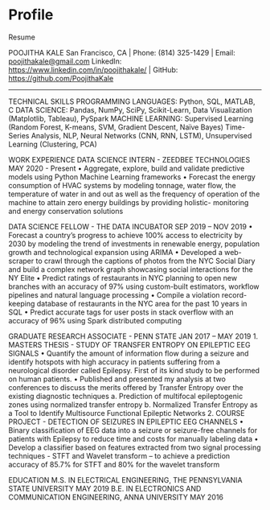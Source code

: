 # Profile
Resume

POOJITHA KALE
San Francisco, CA | Phone: (814) 325-1429 | Email: poojithakale@gmail.com
LinkedIn: https://www.linkedin.com/in/poojithakale/ | GitHub: https://github.com/PoojithaKale
_________________________________________________________________________________________________________________________
TECHNICAL SKILLS 
PROGRAMMING LANGUAGES: Python, SQL, MATLAB, C 
DATA SCIENCE: Pandas, NumPy, SciPy, Scikit-Learn, Data Visualization (Matplotlib, Tableau), PySpark 
MACHINE LEARNING: Supervised Learning (Random Forest, K-means, SVM, Gradient Descent, Naïve Bayes) Time-Series Analysis, NLP, Neural Networks (CNN, RNN, LSTM), Unsupervised Learning (Clustering, PCA)


WORK EXPERIENCE
DATA SCIENCE INTERN - ZEEDBEE TECHNOLOGIES MAY 2020 - Present
• Aggregate, explore, build and validate predictive models using Python Machine Learning frameworks • Forecast the energy consumption of HVAC systems by modeling tonnage, water flow, the temperature of water in and out as well as the frequency of operation of the machine to attain zero energy buildings by providing holistic- monitoring and energy conservation solutions

DATA SCIENCE FELLOW - THE DATA INCUBATOR SEP 2019 – NOV 2019
• Forecast a country’s progress to achieve 100% access to electricity by 2030 by modeling the trend of investments in renewable energy, population growth and technological expansion using ARIMA
• Developed a web-scraper to crawl through the captions of photos from the NYC Social Diary and build a complex network graph showcasing social interactions for the NY Elite
• Predict ratings of restaurants in NYC planning to open new branches with an accuracy of 97% using custom-built estimators, workflow pipelines and natural language processing
• Compile a violation record-keeping database of restaurants in the NYC area for the past 10 years in SQL
• Predict accurate tags for user posts in stack overflow with an accuracy of 96% using Spark distributed computing

GRADUATE RESEARCH ASSOCIATE - PENN STATE JAN 2017 – MAY 2019 1. MASTERS THESIS - STUDY OF TRANSFER ENTROPY ON EPILEPTIC EEG SIGNALS • Quantify the amount of information flow during a seizure and identify hotspots with high accuracy in patients suffering from a neurological disorder called Epilepsy. First of its kind study to be performed on human patients. • Published and presented my analysis at two conferences to discuss the merits offered by Transfer Entropy over the existing diagnostic techniques a. Prediction of multifocal epileptogenic zones using normalized transfer entropy b. Normalized Transfer Entropy as a Tool to Identify Multisource Functional Epileptic Networks
2. COURSE PROJECT - DETECTION OF SEIZURES IN EPILEPTIC EEG CHANNELS
• Binary classification of EEG data into a seizure or seizure-free channels for patients with Epilepsy to reduce time and costs for manually labeling data
• Develop a classifier based on features extracted from two signal processing techniques - STFT and Wavelet transform – to achieve a prediction accuracy of 85.7% for STFT and 80% for the wavelet transform

EDUCATION
M.S. IN ELECTRICAL ENGINEERING, THE PENNSYLVANIA STATE UNIVERSITY MAY 2019
B.E. IN ELECTRONICS AND COMMUNICATION ENGINEERING, ANNA UNIVERSITY MAY 2016
